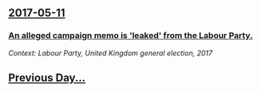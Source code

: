 ## [2017-05-11](/news/2017/05/11/index.md)

### [An alleged campaign memo is 'leaked' from the Labour Party. ](/news/2017/05/11/an-alleged-campaign-memo-is-leaked-from-the-labour-party.md)
_Context: Labour Party, United Kingdom general election, 2017_

## [Previous Day...](/news/2017/05/10/index.md)

